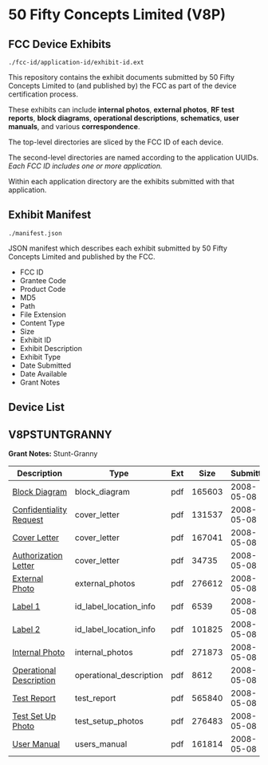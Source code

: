 # 50 Fifty Concepts Limited (V8P)
## FCC Device Exhibits

```
./fcc-id/application-id/exhibit-id.ext
```

This repository contains the exhibit documents submitted by 50 Fifty Concepts Limited to (and published by) the FCC as part of the device certification process.

These exhibits can include **internal photos**, **external photos**, **RF test reports**, **block diagrams**, **operational descriptions**, **schematics**, **user manuals**, and various **correspondence**.

The top-level directories are sliced by the FCC ID of each device.

The second-level directories are named according to the application UUIDs. *Each FCC ID includes one or more application.*

Within each application directory are the exhibits submitted with that application. 

## Exhibit Manifest

```
./manifest.json
```

JSON manifest which describes each exhibit submitted by 50 Fifty Concepts Limited and published by the FCC.

- FCC ID
- Grantee Code
- Product Code
- MD5
- Path
- File Extension
- Content Type
- Size
- Exhibit ID
- Exhibit Description
- Exhibit Type
- Date Submitted
- Date Available
- Grant Notes

## Device List
## V8PSTUNTGRANNY
**Grant Notes:** Stunt-Granny

| Description | Type | Ext | Size | Submitted | Available |
| ----------- | ---- | --- | ---- | --------- | --------- |
| [Block Diagram](V8PSTUNTGRANNY/51c68dd714f5fe56f438c0bb23aa4395/938243.pdf) | block_diagram | pdf | 165603 | 2008-05-08 | 2008-05-08 |
| [Confidentiality Request](V8PSTUNTGRANNY/51c68dd714f5fe56f438c0bb23aa4395/938246.pdf) | cover_letter | pdf | 131537 | 2008-05-08 | 2008-05-08 |
| [Cover Letter](V8PSTUNTGRANNY/51c68dd714f5fe56f438c0bb23aa4395/938247.pdf) | cover_letter | pdf | 167041 | 2008-05-08 | 2008-05-08 |
| [Authorization Letter](V8PSTUNTGRANNY/51c68dd714f5fe56f438c0bb23aa4395/938252.pdf) | cover_letter | pdf | 34735 | 2008-05-08 | 2008-05-08 |
| [External Photo](V8PSTUNTGRANNY/51c68dd714f5fe56f438c0bb23aa4395/938248.pdf) | external_photos | pdf | 276612 | 2008-05-08 | 2008-05-08 |
| [Label 1](V8PSTUNTGRANNY/51c68dd714f5fe56f438c0bb23aa4395/938249.pdf) | id_label_location_info | pdf | 6539 | 2008-05-08 | 2008-05-08 |
| [Label 2](V8PSTUNTGRANNY/51c68dd714f5fe56f438c0bb23aa4395/938251.pdf) | id_label_location_info | pdf | 101825 | 2008-05-08 | 2008-05-08 |
| [Internal Photo](V8PSTUNTGRANNY/51c68dd714f5fe56f438c0bb23aa4395/938250.pdf) | internal_photos | pdf | 271873 | 2008-05-08 | 2008-05-08 |
| [Operational Description](V8PSTUNTGRANNY/51c68dd714f5fe56f438c0bb23aa4395/938245.pdf) | operational_description | pdf | 8612 | 2008-05-08 | 2008-05-08 |
| [Test Report](V8PSTUNTGRANNY/51c68dd714f5fe56f438c0bb23aa4395/938242.pdf) | test_report | pdf | 565840 | 2008-05-08 | 2008-05-08 |
| [Test Set Up Photo](V8PSTUNTGRANNY/51c68dd714f5fe56f438c0bb23aa4395/938254.pdf) | test_setup_photos | pdf | 276483 | 2008-05-08 | 2008-05-08 |
| [User Manual](V8PSTUNTGRANNY/51c68dd714f5fe56f438c0bb23aa4395/938255.pdf) | users_manual | pdf | 161814 | 2008-05-08 | 2008-05-08 |
